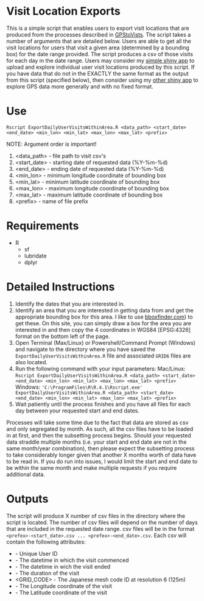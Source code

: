 # Visit Location Exports

This is a simple script that enables users to export visit locations that are produced from the processes described in [GPStoVists](https://github.com/todd-james/GPStoVisits/tree/main). The script takes a number of arguments that are detailed below. Users are able to get all the visit locations for users that visit a given area (determined by a bounding box) for the date range provided. The script produces a csv of those visits for each day in the date range. Users may consider my [simple shiny app](https://james-todd.shinyapps.io/VisitExploration/) to upload and explore individual user visit locations produced by this script. If you have data that do not in the EXACTLY the same format as the output from this script (specified below), then consider using my [other shiny app](https://james-todd.shinyapps.io/ExploreGPS/) to explore GPS data more generally and with no fixed format. 

# Use 
`Rscript ExportDailyUserVisitsWithinArea.R <data_path> <start_date> <end_date> <min_lon> <min_lat> <max_lon> <max_lat> <prefix>`

NOTE: Argument order is important! 
1. <data_path> - file path to visit csv's 
2. <start_date> - starting date of requested data (%Y-%m-%d)
3. <end_date> - ending date of requested data (%Y-%m-%d)
4. <min_lon> - minimum longitude coordinate of bounding box
5. <min_lat> - minimum latitude coordinate of bounding box
6. <max_lon> - maximum longitude coordinate of bounding box
7. <max_lat> - maximum latitude coordinate of bounding box
8. \<prefix> - name of file prefix

# Requirements 
- R
	- sf 
	- lubridate 
	- dplyr 

# Detailed Instructions
1. Identify the dates that you are interested in.
2. Identify an area that you are interested in getting data from and get the appropriate bounding box for this area. I like to use [bboxfinder.com](bboxfinder.com)) to get these. On this site, you can simply draw a box for the area you are interested in and then copy the 4 coordinates in WGS84 [EPSG:4326] format on the bottom left of the page. 
3. Open Terminal (Max/Linux) or Powershell/Command Prompt (Windows) and navigate to the directory where you have saved the `ExportDailyUserVisitsWithinArea.R` file and associated `GRID6` files are also located. 
4. Run the following command with your input parameters: 
Mac/Linux:
`Rscript ExportDailyUserVisitsWithinArea.R <data_path> <start_date> <end_date> <min_lon> <min_lat> <max_lon> <max_lat> <prefix>`
Windows: 
`'C:\ProgramFiles\R\R.4.1\Rscript.exe' ExportDailyUserVisitsWithinArea.R <data_path> <start_date> <end_date> <min_lon> <min_lat> <max_lon> <max_lat> <prefix>`
5. Wait patiently until the process finishes and you have all files for each day between your requested start and end dates. 

Processes will take some time due to the fact that data are stored as csv and only segregated by month. As such, all the csv files have to be loaded in at first, and then the subsetting process begins. Should your requested data straddle multiple months (i.e. your start and end date are not in the same month/year combination), then please expect the subsetting process to take considerably longer given that another X months worth of data have to be read in. If you do run into issues, I would limit the start and end date to be within the same month and make multiple requests if you require additional data. 

# Outputs
The script will produce X number of csv files in the directory where the script is located. The number of csv files will depend on the number of days that are included in the requested date range. csv files will be in the format `<prefex>-<start_date>.csv ... <prefex>-<end_date>.csv`. 
Each csv will contain the following attributes: 
- <uuid> - Unique User ID 
- <start> - The datetime in which the visit commenced 
- <end> - The datetime in wich the visit ended
- <duration> - The duration of the visit
- <GRID_CODE> - The Japanese mesh code ID at resolution 6 (125m)
- <X> - The Longitude coordinate of the visit 
- <Y> - The Latitude coordinate of the visit